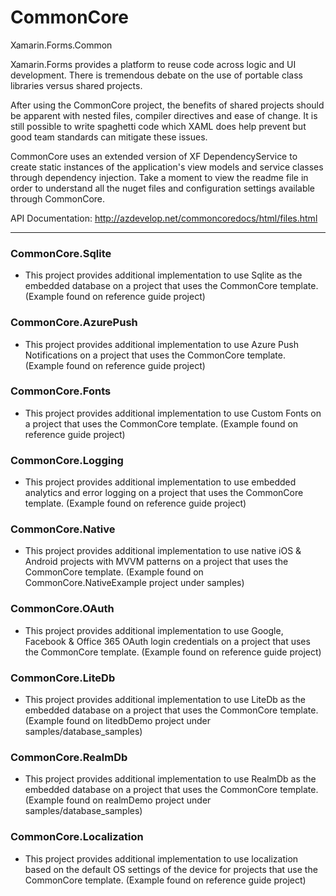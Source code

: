 # CommonCore
Xamarin.Forms.Common

Xamarin.Forms provides a platform to reuse code across logic and UI development. There is tremendous debate on the use of portable class libraries versus shared projects.

After using the CommonCore project, the benefits of shared projects should be apparent with nested files, compiler directives and ease of change. It is still possible to write spaghetti code which XAML does help prevent but good team standards can mitigate these issues.

CommonCore uses an extended version of XF DependencyService to create static instances of the application's view models and service classes through dependency injection. Take a moment to view the readme file in order to understand all the nuget files and configuration settings available through CommonCore.

API Documentation:
http://azdevelop.net/commoncoredocs/html/files.html

---

### CommonCore.Sqlite

- This project provides additional implementation to use Sqlite as the embedded database on a project that uses the CommonCore template. (Example found on reference guide project)

### CommonCore.AzurePush

- This project provides additional implementation to use Azure Push Notifications on a project that uses the CommonCore template. (Example found on reference guide project)

### CommonCore.Fonts

- This project provides additional implementation to use Custom Fonts on a project that uses the CommonCore template. (Example found on reference guide project)

### CommonCore.Logging

- This project provides additional implementation to use embedded analytics and error logging on a project that uses the CommonCore template. (Example found on reference guide project)

### CommonCore.Native

- This project provides additional implementation to use native iOS & Android projects with MVVM patterns on a project that uses the CommonCore template. (Example found on CommonCore.NativeExample project under samples)

### CommonCore.OAuth

- This project provides additional implementation to use Google, Facebook & Office 365 OAuth login credentials on a project that uses the CommonCore template. (Example found on reference guide project)

### CommonCore.LiteDb

- This project provides additional implementation to use LiteDb as the embedded database  on a project that uses the CommonCore template. (Example found on litedbDemo project under samples/database_samples)

### CommonCore.RealmDb

- This project provides additional implementation to use RealmDb as the embedded database  on a project that uses the CommonCore template. (Example found on realmDemo project under samples/database_samples)

### CommonCore.Localization

- This project provides additional implementation to use localization based on the default  OS settings of the device for projects that use the CommonCore template. (Example found on reference guide project)

